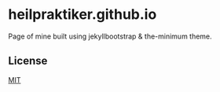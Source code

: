 # heilpraktiker.github.io

Page of mine built using jekyllbootstrap & the-minimum theme.

## License

[MIT](http://opensource.org/licenses/MIT)
